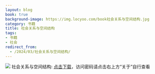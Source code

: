 ```yaml
---
layout: blog
book: true
background-image: https://img.locyoo.com/book社会关系与空间结构.jpg
category: 书籍
title: 社会关系与空间结构
tags:
- 书籍
- 社会
redirect_from:
  - /2024/03/社会关系与空间结构/
---
```

![](https://img.locyoo.com/book社会关系与空间结构.jpg)
社会关系与空间结构: <a name = "ref1" href="https://089m.com/f/50983618-1269964241-5891ee?p=3619">点击下载</a>，访问密码请点击右上方“关于”自行查看